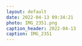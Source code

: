 ```yaml
---
layout: default
date: 2022-04-13 09:34:21
photo: IMG_2351.png
caption_header: 2022-04-13
caption: IMG_2351
---
```

